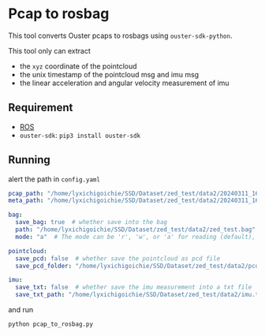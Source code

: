 # Pcap to rosbag

This tool converts Ouster pcaps to rosbags using `ouster-sdk-python`. 

This tool only can extract

- the `xyz` coordinate of the pointcloud
- the unix timestamp of the pointcloud msg and imu msg
- the linear acceleration and angular velocity measurement of imu

## Requirement

- [ROS](http://wiki.ros.org/noetic/Installation)
- `ouster-sdk`: `pip3 install ouster-sdk`

## Running

alert the path in `config.yaml`

```yaml
pcap_path: "/home/lyxichigoichie/SSD/Dataset/zed_test/data2/20240311_1611_OS-1-128_992029000020.pcap"  # path of pcap file
meta_path: "/home/lyxichigoichie/SSD/Dataset/zed_test/data2/20240311_1611_OS-1-128_992029000020.json"

bag:
  save_bag: true  # whether save into the bag
  path: "/home/lyxichigoichie/SSD/Dataset/zed_test/data2/zed_test.bag" # path of rosbag file
  mode: "a"  # The mode can be 'r', 'w', or 'a' for reading (default), writing or appending. 

pointcloud:
  save_pcd: false  # whether save the pointcloud as pcd file
  save_pcd_folder: "/home/lyxichigoichie/SSD/Dataset/zed_test/data2/pcd" # the folder to save the pcd file

imu:
  save_txt: false  # whether save the imu measurement into a txt file
  save_txt_path: "/home/lyxichigoichie/SSD/Dataset/zed_test/data2/imu.txt" # the imu txt file path
```

and run

```bash
python pcap_to_rosbag.py
```

